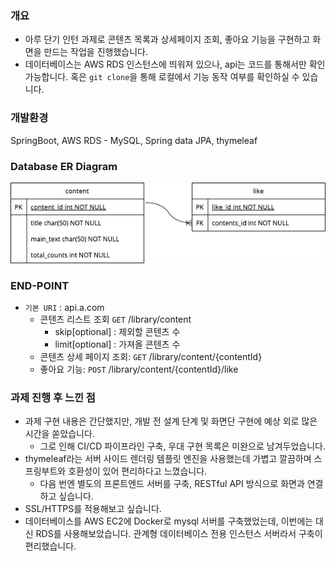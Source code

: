 ### 개요
- 아루 단기 인턴 과제로 콘텐츠 목록과 상세페이지 조회, 좋아요 기능을 구현하고 화면을 만드는 작업을 진행했습니다.
- 데이터베이스는 AWS RDS 인스턴스에 띄워져 있으나, api는 코드를 통해서만 확인 가능합니다. 혹은 `git clone`을 통해 로컬에서 기능 동작 여부를 확인하실 수 있습니다.
### 개발환경
SpringBoot, AWS RDS - MySQL, Spring data JPA, thymeleaf

### Database ER Diagram
![img_1.png](img_1.png)

### END-POINT
- `기본 URI` : api.a.com
  - 콘텐츠 리스트 조회 `GET` /library/content
      - skip\[optional] : 제외할 콘텐츠 수
      - limit\[optional] : 가져올 콘텐츠 수
  - 콘텐츠 상세 페이지 조회: `GET` /library/content/{contentId}
  - 좋아요 기능: `POST` /library/content/{contentId}/like

### 과제 진행 후 느낀 점
- 과제 구현 내용은 간단했지만, 개발 전 설계 단계 및 화면단 구현에 예상 외로 많은 시간을 쏟았습니다.
  - 그로 인해 CI/CD 파이프라인 구축, 우대 구현 목록은 미완으로 남겨두었습니다.  
- thymeleaf라는 서버 사이드 렌더링 템플릿 엔진을 사용했는데 가볍고 깔끔하며 스프링부트와 호환성이 있어 편리하다고 느꼈습니다.
  - 다음 번엔 별도의 프론트엔드 서버를 구축, RESTful API 방식으로 화면과 연결하고 싶습니다.
- SSL/HTTPS를 적용해보고 싶습니다.
- 데이터베이스를 AWS EC2에 Docker로 mysql 서버를 구축했었는데, 이번에는 대신 RDS를 사용해보았습니다. 관계형 데이터베이스 전용 인스턴스 서버라서 구축이 편리했습니다.